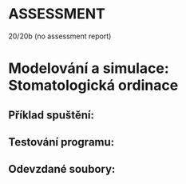 ASSESSMENT 
==========

20/20b (no assessment report)

Modelování a simulace: Stomatologická ordinace
==========

## Příklad spuštění:

## Testování programu:

## Odevzdané soubory:
